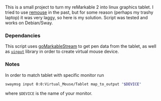This is a small project to turn my reMarkable 2 into linux graphics tablet.
I tried to use [remouse](https://github.com/Evidlo/remarkable_mouse) in the past, but for some reason (perhaps my trashy laptop) it was very laggy, so here is my solution.
Script was tested and works on Debian/Sway.

### Dependancies

This script uses [goMarkableStream](https://github.com/owulveryck/goMarkableStream) to get pen data from the tablet, as well as [`uinput`](https://pypi.org/project/python-uinput/) library in order to create virtual mouse device.

### Notes
In order to match tablet with specific monitor run
```bash
swaymsg input 0:0:Virtual_Mouse/Tablet map_to_output "$DEVICE"
```
where `$DEVICE` is the name of your monitor.

